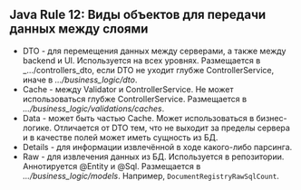 ## Java Rule 12: Виды объектов для передачи данных между слоями

- DTO - для перемещения данных между серверами, а также между backend и UI.
Используется на всех уровнях. Размещается в _.../controllers_dto, если DTO не уходит глубже ControllerService, иначе в _.../business_logic/dto_.
- Cache - между Validator и ControllerService. Не может использоваться глубже ControllerService. Размещается в _.../business_logic/validations/caches_.
- Data - может быть частью Cache. Может использоваться в бизнес-логике.
Отличается от DTO тем, что не выходит за пределы сервера и в качестве полей может иметь сущность из БД.
- Details - для информации извлечённой в ходе какого-либо парсинга.
- Raw - для извлечения данных из БД. Используется в репозитории. Аннотируется @Entity и @Sql. Размещается в _.../business_logic/models_.
Например, `DocumentRegistryRawSqlCount`.
